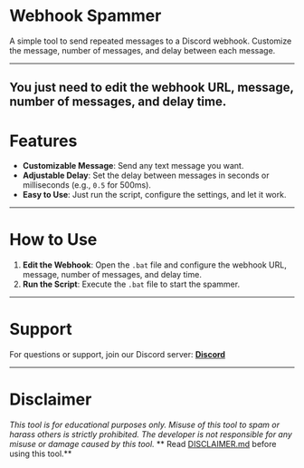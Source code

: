 # Webhook Spammer  
A simple tool to send repeated messages to a Discord webhook. Customize the message, number of messages, and delay between each message.

----------------------------------------------------------------
**You just need to edit the webhook URL, message, number of messages, and delay time.**
----------------------------------------------------------------

# Features
- **Customizable Message**: Send any text message you want.
- **Adjustable Delay**: Set the delay between messages in seconds or milliseconds (e.g., `0.5` for 500ms).
- **Easy to Use**: Just run the script, configure the settings, and let it work.

----------------------------------------------------------------

# How to Use
1. **Edit the Webhook**: Open the `.bat` file and configure the webhook URL, message, number of messages, and delay time.
2. **Run the Script**: Execute the `.bat` file to start the spammer.

----------------------------------------------------------------

# Support
For questions or support, join our Discord server:
**[Discord](https://discord.gg/y92sn3EsWR)**

----------------------------------------------------------------

# Disclaimer
*This tool is for educational purposes only. Misuse of this tool to spam or harass others is strictly prohibited. The developer is not responsible for any misuse or damage caused by this tool.*
** Read [DISCLAIMER.md](https://github.com/Daino-dot/Webhook-Spammer/blob/main/DISCLAIMER.md) before using this tool.**
